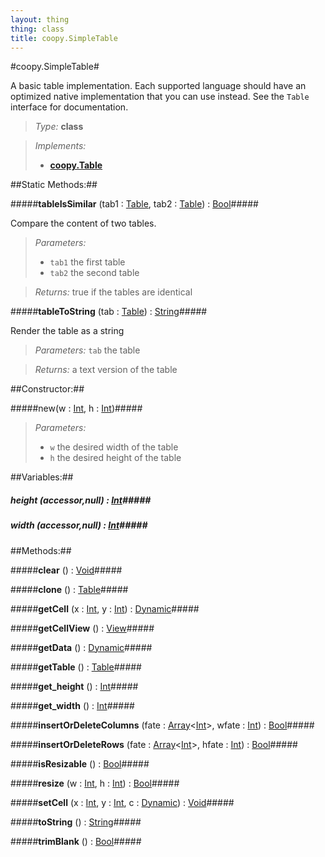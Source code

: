 ```yaml
---
layout: thing
thing: class
title: coopy.SimpleTable
---
```

#coopy.SimpleTable#


A basic table implementation. Each supported language should
have an optimized native implementation that you can use instead.
See the `Table` interface for documentation.




> *Type:* **class**

> *Implements:*
> 
>   * **[coopy.Table](Table.html)**


##Static Methods:##


#####**tableIsSimilar** (tab1 : <a href="../coopy/Table.html" class="type">Table</a>, tab2 : <a href="../coopy/Table.html" class="type">Table</a>) : <a href="../Bool.html" class="type">Bool</a>#####


Compare the content of two tables.




> *Parameters:*
>
>   * `tab1` the first table
>   * `tab2` the second table

> *Returns:*  true if the tables are identical








#####**tableToString** (tab : <a href="../coopy/Table.html" class="type">Table</a>) : <a href="../String.html" class="type">String</a>#####


Render the table as a string




> *Parameters:*  `tab` the table


> *Returns:*  a text version of the table







##Constructor:##

#####new(w : <a href="../Int.html" class="type">Int</a>, h : <a href="../Int.html" class="type">Int</a>)#####


> *Parameters:*
>
>   * `w` the desired width of the table
>   * `h` the desired height of the table








##Variables:##

##### **height** (accessor,null) : <a href="../Int.html" class="type">Int</a>#####



##### **width** (accessor,null) : <a href="../Int.html" class="type">Int</a>#####



##Methods:##


#####**clear** () : <a href="../Void.html" class="type">Void</a>#####




#####**clone** () : <a href="../coopy/Table.html" class="type">Table</a>#####




#####**getCell** (x : <a href="../Int.html" class="type">Int</a>, y : <a href="../Int.html" class="type">Int</a>) : <a href="../Dynamic.html" class="type">Dynamic</a>#####




#####**getCellView** () : <a href="../coopy/View.html" class="type">View</a>#####




#####**getData** () : <a href="../Dynamic.html" class="type">Dynamic</a>#####




#####**getTable** () : <a href="../coopy/Table.html" class="type">Table</a>#####




#####**get_height** () : <a href="../Int.html" class="type">Int</a>#####




#####**get_width** () : <a href="../Int.html" class="type">Int</a>#####




#####**insertOrDeleteColumns** (fate : <a href="../Array.html" class="type">Array</a>&lt;<a href="../Int.html" class="type">Int</a>&gt;, wfate : <a href="../Int.html" class="type">Int</a>) : <a href="../Bool.html" class="type">Bool</a>#####




#####**insertOrDeleteRows** (fate : <a href="../Array.html" class="type">Array</a>&lt;<a href="../Int.html" class="type">Int</a>&gt;, hfate : <a href="../Int.html" class="type">Int</a>) : <a href="../Bool.html" class="type">Bool</a>#####




#####**isResizable** () : <a href="../Bool.html" class="type">Bool</a>#####




#####**resize** (w : <a href="../Int.html" class="type">Int</a>, h : <a href="../Int.html" class="type">Int</a>) : <a href="../Bool.html" class="type">Bool</a>#####




#####**setCell** (x : <a href="../Int.html" class="type">Int</a>, y : <a href="../Int.html" class="type">Int</a>, c : <a href="../Dynamic.html" class="type">Dynamic</a>) : <a href="../Void.html" class="type">Void</a>#####




#####**toString** () : <a href="../String.html" class="type">String</a>#####




#####**trimBlank** () : <a href="../Bool.html" class="type">Bool</a>#####




